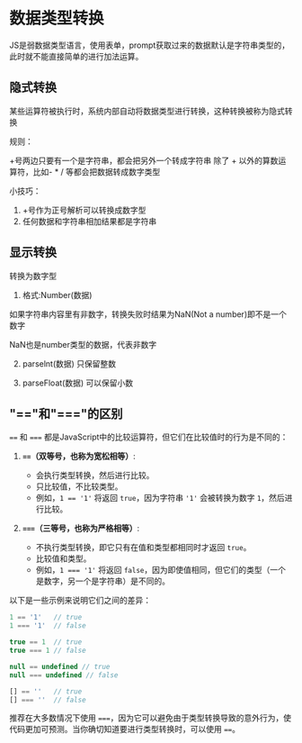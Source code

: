 # 数据类型转换

JS是弱数据类型语言，使用表单，prompt获取过来的数据默认是字符串类型的，此时就不能直接简单的进行加法运算。


## 隐式转换

某些运算符被执行时，系统内部自动将数据类型进行转换，这种转换被称为隐式转换

规则：

+号两边只要有一个是字符串，都会把另外一个转成字符串
除了 + 以外的算数运算符，比如- * / 等都会把数据转成数字类型
  
小技巧：

1. +号作为正号解析可以转换成数字型
2. 任何数据和字符串相加结果都是字符串



## 显示转换

转换为数字型

1. 格式:Number(数据)


如果字符串内容里有非数字，转换失败时结果为NaN(Not a number)即不是一个数字

NaN也是number类型的数据，代表非数字

2. parselnt(数据)
只保留整数

3. parseFloat(数据)
可以保留小数


## "=="和"==="的区别


`==` 和 `===` 都是JavaScript中的比较运算符，但它们在比较值时的行为是不同的：

1. **`==`（双等号，也称为宽松相等）**:
   - 会执行类型转换，然后进行比较。
   - 只比较值，不比较类型。
   - 例如，`1 == '1'` 将返回 `true`，因为字符串 `'1'` 会被转换为数字 `1`，然后进行比较。

2. **`===`（三等号，也称为严格相等）**:
   - 不执行类型转换，即它只有在值和类型都相同时才返回 `true`。
   - 比较值和类型。
   - 例如，`1 === '1'` 将返回 `false`，因为即使值相同，但它们的类型（一个是数字，另一个是字符串）是不同的。

以下是一些示例来说明它们之间的差异：

```javascript
1 == '1'   // true
1 === '1'  // false

true == 1  // true
true === 1 // false

null == undefined // true
null === undefined // false

[] == ''   // true
[] === ''  // false
```

推荐在大多数情况下使用 `===`，因为它可以避免由于类型转换导致的意外行为，使代码更加可预测。当你确切知道要进行类型转换时，可以使用 `==`。
